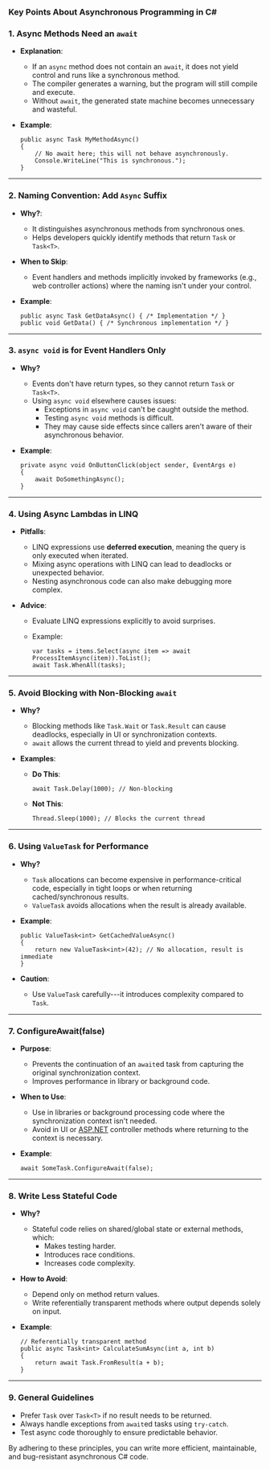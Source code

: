 ### Key Points About Asynchronous Programming in C#

### 1\. **Async Methods Need an `await`**

- **Explanation**:

  - If an `async` method does not contain an `await`, it does not yield control and runs like a synchronous method.
  - The compiler generates a warning, but the program will still compile and execute.
  - Without `await`, the generated state machine becomes unnecessary and wasteful.

- **Example**:

  ```
  public async Task MyMethodAsync()
  {
      // No await here; this will not behave asynchronously.
      Console.WriteLine("This is synchronous.");
  }

  ```

---

### 2\. **Naming Convention: Add `Async` Suffix**

- **Why?**:

  - It distinguishes asynchronous methods from synchronous ones.
  - Helps developers quickly identify methods that return `Task` or `Task<T>`.

- **When to Skip**:

  - Event handlers and methods implicitly invoked by frameworks (e.g., web controller actions) where the naming isn't
    under your control.

- **Example**:

  ```
  public async Task GetDataAsync() { /* Implementation */ }
  public void GetData() { /* Synchronous implementation */ }

  ```

---

### 3\. **`async void` is for Event Handlers Only**

- **Why?**

  - Events don't have return types, so they cannot return `Task` or `Task<T>`.
  - Using `async void` elsewhere causes issues:
    - Exceptions in `async void` can't be caught outside the method.
    - Testing `async void` methods is difficult.
    - They may cause side effects since callers aren't aware of their asynchronous behavior.

- **Example**:

  ```
  private async void OnButtonClick(object sender, EventArgs e)
  {
      await DoSomethingAsync();
  }

  ```

---

### 4\. **Using Async Lambdas in LINQ**

- **Pitfalls**:
  - LINQ expressions use **deferred execution**, meaning the query is only executed when iterated.
  - Mixing async operations with LINQ can lead to deadlocks or unexpected behavior.
  - Nesting asynchronous code can also make debugging more complex.
- **Advice**:

  - Evaluate LINQ expressions explicitly to avoid surprises.

  - Example:

    ```
    var tasks = items.Select(async item => await ProcessItemAsync(item)).ToList();
    await Task.WhenAll(tasks);

    ```

---

### 5\. **Avoid Blocking with Non-Blocking `await`**

- **Why?**
  - Blocking methods like `Task.Wait` or `Task.Result` can cause deadlocks, especially in UI or synchronization
    contexts.
  - `await` allows the current thread to yield and prevents blocking.
- **Examples**:

  - **Do This**:

    ```
    await Task.Delay(1000); // Non-blocking

    ```

  - **Not This**:

    ```
    Thread.Sleep(1000); // Blocks the current thread

    ```

---

### 6\. **Using `ValueTask` for Performance**

- **Why?**

  - `Task` allocations can become expensive in performance-critical code, especially in tight loops or when returning
    cached/synchronous results.
  - `ValueTask` avoids allocations when the result is already available.

- **Example**:

  ```
  public ValueTask<int> GetCachedValueAsync()
  {
      return new ValueTask<int>(42); // No allocation, result is immediate
  }

  ```

- **Caution**:

  - Use `ValueTask` carefully---it introduces complexity compared to `Task`.

---

### 7\. **ConfigureAwait(false)**

- **Purpose**:

  - Prevents the continuation of an `await`ed task from capturing the original synchronization context.
  - Improves performance in library or background code.

- **When to Use**:

  - Use in libraries or background processing code where the synchronization context isn't needed.
  - Avoid in UI or [ASP.NET](http://ASP.NET) controller methods where returning to the context is necessary.

- **Example**:

  ```
  await SomeTask.ConfigureAwait(false);

  ```

---

### 8\. **Write Less Stateful Code**

- **Why?**

  - Stateful code relies on shared/global state or external methods, which:
    - Makes testing harder.
    - Introduces race conditions.
    - Increases code complexity.

- **How to Avoid**:

  - Depend only on method return values.
  - Write referentially transparent methods where output depends solely on input.

- **Example**:

  ```
  // Referentially transparent method
  public async Task<int> CalculateSumAsync(int a, int b)
  {
      return await Task.FromResult(a + b);
  }

  ```

---

### 9\. **General Guidelines**

- Prefer `Task` over `Task<T>` if no result needs to be returned.
- Always handle exceptions from `await`ed tasks using `try-catch`.
- Test async code thoroughly to ensure predictable behavior.

By adhering to these principles, you can write more efficient, maintainable, and bug-resistant asynchronous C# code.
